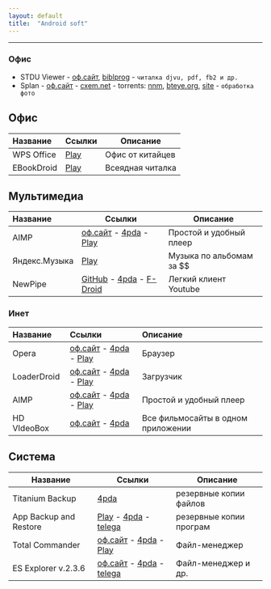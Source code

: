 ```yaml
---
layout: default
title:  "Android soft"
---
```


___
### Офис
* STDU Viewer - 
[оф.сайт](http://www.stdutility.com/stduviewer.html),
[biblprog](https://biblprog.org.ua/ru/stdu_viewer/download/) - `читалка djvu, pdf, fb2 и др.`
* Splan - 
[оф.сайт](http://electronic-software-shop.com) - 
[cxem.net](http://cxem.net/software/splan.php) - 
torrents: 
[nnm](javascript:nnm("Splan");), [bteye.org](#), 
[site](http://electronic-software-shop.com) - `обработка фото`


## Офис

**Название** | **Ссылки** | **Описание**	
:--- | --- | ---
WPS Office | [Play](#) | Офис от китайцев 
EBookDroid | [Play](#) | Всеядная читалка 



## Мультимедиа

**Название** | **Ссылки** | **Описание**  
:--- |--- | ---
AIMP | [оф.сайт](#) - [4pda](#) - [Play](#) | Простой и удобный плеер
Яндекс.Музыка | [Play](#) | Музыка по альбомам за $$
NewPipe | [GitHub](#) - [4pda](#) - [F-Droid](#) | Легкий клиент Youtube















### Инет

| **Название** | **Ссылки** | **Описание** |
| :--- | :--- | :---
| Opera | [оф.сайт](#) - [4pda](#) - [Play](#) | Браузер |
| LoaderDroid | [оф.сайт](#) - [4pda](#) - [Play](#) | Загрузчик |
| AIMP | [оф.сайт](#) - [4pda](#) - [Play](#) | Простой и удобный плеер |
| HD VIdeoBox | [оф.сайт](#) - [4pda](#) | Все фильмосайты в одном приложении |

## Система

**Название** | **Ссылки** | **Описание**
------------ | ---------- | ------------
Titanium Backup | [4pda](#) | резервные копии файлов
App Backup and Restore | [Play](#) - [4pda](#) - [telega](#) | резервные копии програм
Total Commander | [оф.сайт](#) - [4pda](#) - [Play](#) | Файл-менеджер
ES Explorer v.2.3.6  | [оф.сайт](#) - [4pda](#) - [telega](#) | Файл-менеджер и др.








<script>
function nnm(name){
window.open("http://nnm-club.me/forum/tracker.php?nm="+name);
}
</script>
